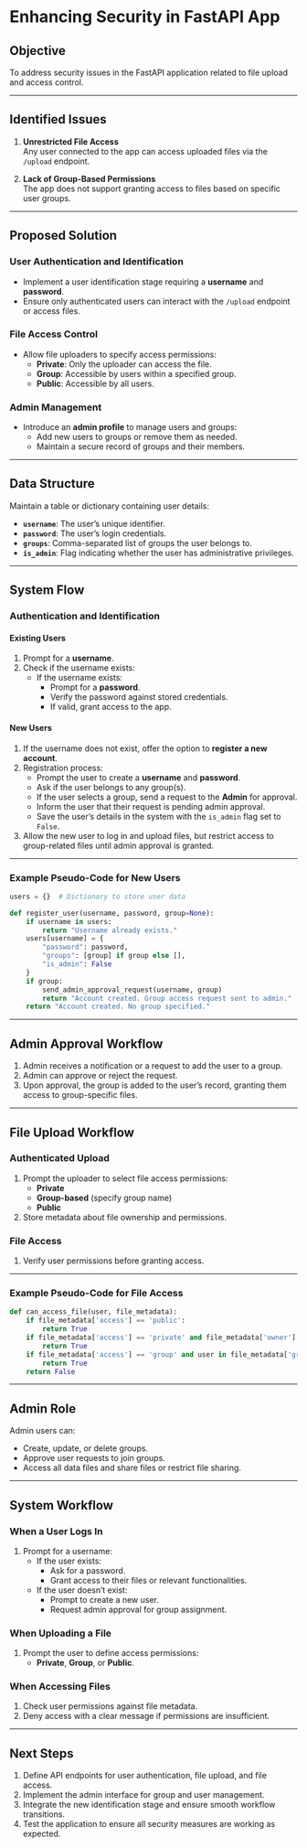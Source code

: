 # **Enhancing Security in FastAPI App**

## **Objective**
To address security issues in the FastAPI application related to file upload and access control.

---

## **Identified Issues**
1. **Unrestricted File Access**  
   Any user connected to the app can access uploaded files via the `/upload` endpoint.

2. **Lack of Group-Based Permissions**  
   The app does not support granting access to files based on specific user groups.

---

## **Proposed Solution**

### **User Authentication and Identification**
- Implement a user identification stage requiring a **username** and **password**.
- Ensure only authenticated users can interact with the `/upload` endpoint or access files.

### **File Access Control**
- Allow file uploaders to specify access permissions:
  - **Private**: Only the uploader can access the file.
  - **Group**: Accessible by users within a specified group.
  - **Public**: Accessible by all users.

### **Admin Management**
- Introduce an **admin profile** to manage users and groups:
  - Add new users to groups or remove them as needed.
  - Maintain a secure record of groups and their members.

---

## **Data Structure**
Maintain a table or dictionary containing user details:
- **`username`**: The user’s unique identifier.
- **`password`**: The user’s login credentials.
- **`groups`**: Comma-separated list of groups the user belongs to.
- **`is_admin`**: Flag indicating whether the user has administrative privileges.

---

## **System Flow**

### **Authentication and Identification**

#### **Existing Users**
1. Prompt for a **username**.
2. Check if the username exists:
   - If the username exists:
     - Prompt for a **password**.
     - Verify the password against stored credentials.
     - If valid, grant access to the app.

#### **New Users**
1. If the username does not exist, offer the option to **register a new account**.
2. Registration process:
   - Prompt the user to create a **username** and **password**.
   - Ask if the user belongs to any group(s).
   - If the user selects a group, send a request to the **Admin** for approval.
   - Inform the user that their request is pending admin approval.
   - Save the user’s details in the system with the `is_admin` flag set to `False`.
3. Allow the new user to log in and upload files, but restrict access to group-related files until admin approval is granted.

---

### **Example Pseudo-Code for New Users**

```python
users = {}  # Dictionary to store user data

def register_user(username, password, group=None):
    if username in users:
        return "Username already exists."
    users[username] = {
        "password": password,
        "groups": [group] if group else [],
        "is_admin": False
    }
    if group:
        send_admin_approval_request(username, group)
        return "Account created. Group access request sent to admin."
    return "Account created. No group specified."
```

---

## **Admin Approval Workflow**
1. Admin receives a notification or a request to add the user to a group.
2. Admin can approve or reject the request.
3. Upon approval, the group is added to the user’s record, granting them access to group-specific files.

---

## **File Upload Workflow**

### **Authenticated Upload**
1. Prompt the uploader to select file access permissions:
   - **Private**
   - **Group-based** (specify group name)
   - **Public**
2. Store metadata about file ownership and permissions.

### **File Access**
1. Verify user permissions before granting access.

---

### **Example Pseudo-Code for File Access**

```python
def can_access_file(user, file_metadata):
    if file_metadata['access'] == 'public':
        return True
    if file_metadata['access'] == 'private' and file_metadata['owner'] == user:
        return True
    if file_metadata['access'] == 'group' and user in file_metadata['groups']:
        return True
    return False
```

---

## **Admin Role**
Admin users can:
- Create, update, or delete groups.
- Approve user requests to join groups.
- Access all data files and share files or restrict file sharing.

---

## **System Workflow**

### **When a User Logs In**
1. Prompt for a username:
   - If the user exists:
     - Ask for a password.
     - Grant access to their files or relevant functionalities.
   - If the user doesn’t exist:
     - Prompt to create a new user.
     - Request admin approval for group assignment.

### **When Uploading a File**
1. Prompt the user to define access permissions:
   - **Private**, **Group**, or **Public**.

### **When Accessing Files**
1. Check user permissions against file metadata.
2. Deny access with a clear message if permissions are insufficient.

---

## **Next Steps**
1. Define API endpoints for user authentication, file upload, and file access.
2. Implement the admin interface for group and user management.
3. Integrate the new identification stage and ensure smooth workflow transitions.
4. Test the application to ensure all security measures are working as expected.
